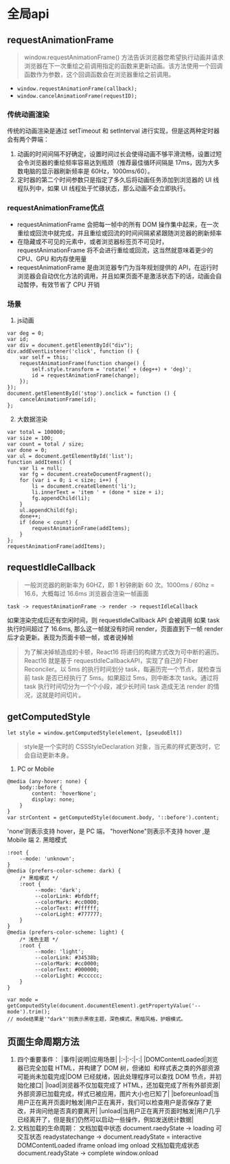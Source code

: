 # 全局api
## requestAnimationFrame
> window.requestAnimationFrame() 方法告诉浏览器您希望执行动画并请求浏览器在下一次重绘之前调用指定的函数来更新动画。该方法使用一个回调函数作为参数，这个回调函数会在浏览器重绘之前调用。
- `window.requestAnimationFrame(callback);`
- `window.cancelAnimationFrame(requestID);`
### 传统动画渲染
传统的动画渲染是通过 setTimeout 和 setInterval 进行实现，但是这两种定时器会有两个弊端：
1. 动画的时间间隔不好确定，设置时间过长会使得动画不够平滑流畅，设置过短会令浏览器的重绘频率容易达到瓶颈（推荐最佳循环间隔是 17ms，因为大多数电脑的显示器刷新频率是 60Hz，1000ms/60）。
2. 定时器的第二个时间参数只是指定了多久后将动画任务添加到浏览器的 UI 线程队列中，如果 UI 线程处于忙碌状态，那么动画不会立即执行。
### requestAnimationFrame优点 
- requestAnimationFrame 会把每一帧中的所有 DOM 操作集中起来，在一次重绘或回流中就完成，并且重绘或回流的时间间隔紧紧跟随浏览器的刷新频率
- 在隐藏或不可见的元素中，或者浏览器标签页不可见时，requestAnimationFrame 将不会进行重绘或回流，这当然就意味着更少的 CPU、GPU 和内存使用量
- requestAnimationFrame 是由浏览器专门为当年规划提供的 API，在运行时浏览器会自动优化方法的调用，并且如果页面不是激活状态下的话，动画会自动暂停，有效节省了 CPU 开销
### 场景
1. js动画
```
var deg = 0;
var id;
var div = document.getElementById("div");
div.addEventListener('click', function () {
    var self = this;
    requestAnimationFrame(function change() {
        self.style.transform = 'rotate(' + (deg++) + 'deg)';
        id = requestAnimationFrame(change);
    });
});
document.getElementById('stop').onclick = function () {
    cancelAnimationFrame(id);
};
```
2. 大数据渲染
```
var total = 100000;
var size = 100;
var count = total / size;
var done = 0;
var ul = document.getElementById('list');
function addItems() {
    var li = null;
    var fg = document.createDocumentFragment();
    for (var i = 0; i < size; i++) {
        li = document.createElement('li');
        li.innerText = 'item ' + (done * size + i);
        fg.appendChild(li);
    }
    ul.appendChild(fg);
    done++;
    if (done < count) {
        requestAnimationFrame(addItems);
    }
};
requestAnimationFrame(addItems);
```
## requestIdleCallback
> 一般浏览器的刷新率为 60HZ，即 1 秒钟刷新 60 次。1000ms / 60hz = 16.6，大概每过 16.6ms 浏览器会渲染一帧画面
```
task -> requestAnimationFrame -> render -> requestIdleCallback
```
如果渲染完成后还有空闲时间，则 requestIdleCallback API 会被调用
如果 task 执行时间超过了 16.6ms, 那么这一帧就没有时间 render，页面直到下一帧 render 后才会更新。表现为页面卡顿一帧，或者说掉帧
> 为了解决掉帧造成的卡顿，React16 将递归的构建方式改为可中断的遍历。React16 就是基于 requestIdleCallbackAPI，实现了自己的 Fiber Reconciler。以 5ms 的执行时间划分 task，每遍历完一个节点，就检查当前 task 是否已经执行了 5ms。如果超过 5ms，则中断本次 task。通过将 task 执行时间切分为一个个小段，减少长时间 task 造成无法 render 的情况，这就是时间切片。
## getComputedStyle
`let style = window.getComputedStyle(element, [pseudoElt])`
>style是一个实时的 CSSStyleDeclaration 对象，当元素的样式更改时，它会自动更新本身。
1. PC or Mobile
```
@media (any-hover: none) {
    body::before {
        content: 'hoverNone';
        display: none;
    }
}
var strContent = getComputedStyle(document.body, '::before').content;
```
'none'则表示支持 hover，是 PC 端，
"hoverNone"则表示不支持 hover ,是 Mobile 端
2.  黑暗模式
```
:root {
    --mode: 'unknown';
}
@media (prefers-color-scheme: dark) {
    /* 黑暗模式 */
    :root {
         --mode: 'dark';
         --colorLink: #bfdbff;
         --colorMark: #cc0000;
         --colorText: #ffffff;
         --colorLight: #777777;
    }
}
@media (prefers-color-scheme: light) {
    /* 浅色主题 */
    :root {
         --mode: 'light';
         --colorLink: #34538b;
         --colorMark: #cc0000;
         --colorText: #000000;
         --colorLight: #cccccc;
    }
}

var mode = getComputedStyle(document.documentElement).getPropertyValue('--mode').trim();
// mode结果是'"dark"'则表示黑夜主题，深色模式，黑暗风格，护眼模式。
```
## 页面生命周期方法
1. 四个重要事件：
|事件|说明|应用场景|
|:-|:-:|-:|
|DOMContentLoaded|浏览器已完全加载 HTML，并构建了 DOM 树，但诸如 <img> 和样式表之类的外部资源可能尚未加载完成|DOM 已经就绪，因此处理程序可以查找 DOM 节点，并初始化接口|
|load|浏览器不仅加载完成了 HTML，还加载完成了所有外部资源|外部资源已加载完成，样式已被应用，图片大小也已知了|
|beforeunload|当用户正在离开页面时触发|用户正在离开，我们可以检查用户是否保存了更改，并询问他是否真的要离开|
|unload|当用户正在离开页面时触发|用户几乎已经离开了，但是我们仍然可以启动一些操作，例如发送统计数据|
2. 文档加载的生命周期：
文档加载中状态 document.raedyState -> loading
可交互状态 readystatechange -> document.readyState = interactive
DOMContentLoaded
iframe onload
img onload
文档加载完成状态 document.readyState -> complete
window.onload